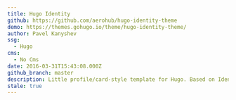```yaml
---
title: Hugo Identity
github: https://github.com/aerohub/hugo-identity-theme
demo: https://themes.gohugo.io/theme/hugo-identity-theme/
author: Pavel Kanyshev
ssg:
  - Hugo
cms:
  - No Cms
date: 2016-03-31T15:43:08.000Z
github_branch: master
description: Little profile/card-style template for Hugo. Based on Identity by HTML5 UP.
stale: true
---
```

